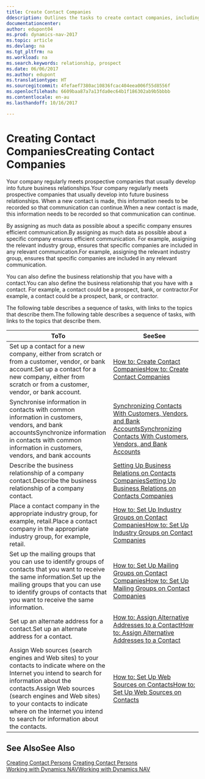 ```yaml
---
title: Create Contact Companies
ddescription: Outlines the tasks to create contact companies, including assigning relevant data about prospects and defining the business relationships you have with companies.
documentationcenter: 
author: edupont04
ms.prod: dynamics-nav-2017
ms.topic: article
ms.devlang: na
ms.tgt_pltfrm: na
ms.workload: na
ms.search.keywords: relationship, prospect
ms.date: 06/06/2017
ms.author: edupont
ms.translationtype: HT
ms.sourcegitcommit: 4fefaef7380ac10836fcac404eea006f55d8556f
ms.openlocfilehash: 6609baa87a7a13fda0ec64b1f186302ab9b5bbbb
ms.contentlocale: en-au
ms.lasthandoff: 10/16/2017

---
```

# <a name="creating-contact-companies"></a><span data-ttu-id="94619-102">Creating Contact Companies</span><span class="sxs-lookup"><span data-stu-id="94619-102">Creating Contact Companies</span></span>
<span data-ttu-id="94619-103">Your company regularly meets prospective companies that usually develop into future business relationships.</span><span class="sxs-lookup"><span data-stu-id="94619-103">Your company regularly meets prospective companies that usually develop into future business relationships.</span></span> <span data-ttu-id="94619-104">When a new contact is made, this information needs to be recorded so that communication can continue.</span><span class="sxs-lookup"><span data-stu-id="94619-104">When a new contact is made, this information needs to be recorded so that communication can continue.</span></span>

<span data-ttu-id="94619-105">By assigning as much data as possible about a specific company ensures efficient communication.</span><span class="sxs-lookup"><span data-stu-id="94619-105">By assigning as much data as possible about a specific company ensures efficient communication.</span></span> <span data-ttu-id="94619-106">For example, assigning the relevant industry group, ensures that specific companies are included in any relevant communication.</span><span class="sxs-lookup"><span data-stu-id="94619-106">For example, assigning the relevant industry group, ensures that specific companies are included in any relevant communication.</span></span>

<span data-ttu-id="94619-107">You can also define the business relationship that you have with a contact.</span><span class="sxs-lookup"><span data-stu-id="94619-107">You can also define the business relationship that you have with a contact.</span></span> <span data-ttu-id="94619-108">For example, a contact could be a prospect, bank, or contractor.</span><span class="sxs-lookup"><span data-stu-id="94619-108">For example, a contact could be a prospect, bank, or contractor.</span></span>

<span data-ttu-id="94619-109">The following table describes a sequence of tasks, with links to the topics that describe them.</span><span class="sxs-lookup"><span data-stu-id="94619-109">The following table describes a sequence of tasks, with links to the topics that describe them.</span></span> 

| <span data-ttu-id="94619-110">To</span><span class="sxs-lookup"><span data-stu-id="94619-110">To</span></span> | <span data-ttu-id="94619-111">See</span><span class="sxs-lookup"><span data-stu-id="94619-111">See</span></span> |
| --- | --- |
| <span data-ttu-id="94619-112">Set up a contact for a new company, either from scratch or from a customer, vendor, or bank account.</span><span class="sxs-lookup"><span data-stu-id="94619-112">Set up a contact for a new company, either from scratch or from a customer, vendor, or bank account.</span></span> |[<span data-ttu-id="94619-113">How to: Create Contact Companies</span><span class="sxs-lookup"><span data-stu-id="94619-113">How to: Create Contact Companies</span></span>](marketing-how-create-contact-companies.md) |
| <span data-ttu-id="94619-114">Synchronise information in contacts with common information in customers, vendors, and bank accounts</span><span class="sxs-lookup"><span data-stu-id="94619-114">Synchronize information in contacts with common information in customers, vendors, and bank accounts</span></span> |[<span data-ttu-id="94619-115">Synchronizing Contacts With Customers, Vendors, and Bank Accounts</span><span class="sxs-lookup"><span data-stu-id="94619-115">Synchronizing Contacts With Customers, Vendors, and Bank Accounts</span></span>](marketing-synchronize-contacts-customers-vendors-bank-accounts.md) |
| <span data-ttu-id="94619-116">Describe the business relationship of a company contact.</span><span class="sxs-lookup"><span data-stu-id="94619-116">Describe the business relationship of a company contact.</span></span> |[<span data-ttu-id="94619-117">Setting Up Business Relations on Contacts Companies</span><span class="sxs-lookup"><span data-stu-id="94619-117">Setting Up Business Relations on Contacts Companies</span></span>](marketing-business-relations.md) |
| <span data-ttu-id="94619-118">Place a contact company in the appropriate industry group, for example, retail.</span><span class="sxs-lookup"><span data-stu-id="94619-118">Place a contact company in the appropriate industry group, for example, retail.</span></span> |[<span data-ttu-id="94619-119">How to: Set Up Industry Groups on Contact Companies</span><span class="sxs-lookup"><span data-stu-id="94619-119">How to: Set Up Industry Groups on Contact Companies</span></span>](marketing-industry-groups.md) |
| <span data-ttu-id="94619-120">Set up the mailing groups that you can use to identify groups of contacts that you want to receive the same information.</span><span class="sxs-lookup"><span data-stu-id="94619-120">Set up the mailing groups that you can use to identify groups of contacts that you want to receive the same information.</span></span> |[<span data-ttu-id="94619-121">How to: Set Up Mailing Groups on Contact Companies</span><span class="sxs-lookup"><span data-stu-id="94619-121">How to: Set Up Mailing Groups on Contact Companies</span></span>](marketing-mailing-groups.md) |
| <span data-ttu-id="94619-122">Set up an alternate address for a contact.</span><span class="sxs-lookup"><span data-stu-id="94619-122">Set up an alternate address for a contact.</span></span> |[<span data-ttu-id="94619-123">How to: Assign Alternative Addresses to a Contact</span><span class="sxs-lookup"><span data-stu-id="94619-123">How to: Assign Alternative Addresses to a Contact</span></span>](marketing-how-assign-alternate-address.md) |
| <span data-ttu-id="94619-124">Assign Web sources (search engines and Web sites) to your contacts to indicate where on the Internet you intend to search for information about the contacts.</span><span class="sxs-lookup"><span data-stu-id="94619-124">Assign Web sources (search engines and Web sites) to your contacts to indicate where on the Internet you intend to search for information about the contacts.</span></span> |[<span data-ttu-id="94619-125">How to: Set Up Web Sources on Contacts</span><span class="sxs-lookup"><span data-stu-id="94619-125">How to: Set Up Web Sources on Contacts</span></span>](marketing-web-sources.md) |

## <a name="see-also"></a><span data-ttu-id="94619-126">See Also</span><span class="sxs-lookup"><span data-stu-id="94619-126">See Also</span></span>
<span data-ttu-id="94619-127">[Creating Contact Persons](marketing-create-contact-persons.md) </span><span class="sxs-lookup"><span data-stu-id="94619-127">[Creating Contact Persons](marketing-create-contact-persons.md) </span></span>  
[<span data-ttu-id="94619-128">Working with Dynamics NAV</span><span class="sxs-lookup"><span data-stu-id="94619-128">Working with Dynamics NAV</span></span>](ui-work-product.md)

